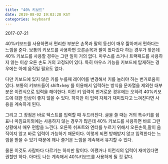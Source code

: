```yaml
---
title: "40% 키보드"
date: 2019-08-02 19:03:28 KST
categories: keyboard
---
```


2017-07-21 

40%키보드를 사용하면서 편리한 부분은 손목과 팔의 동선이 매우 짧아져서 편하다는 느낌을 준다. 
보통의 키보드를 사용하면 오른손목과 팔이 왔다갔다 하는 경우가 잦은데 40% 키보드를 사용할 경우는 그런 일이 거의 없다. 
마우스를 쓰거나 트랙패드를 사용하지 않는 이상 오른 손도 거의 고정되어 있다. 
특히 마우스 기능을 키보드에 탑재하는 경우에는 아예 움직일 필요도 없다. 

다만 키보드에 있지 않은 키를 누를때 레이어를 변경해서 키를 눌러야 하는 번거로움이 있다.
보통의 키보드들이 shift+key 를 이용해서 입력하는 방식을 문자열을 제외한 대부분은 이런식으로 입력을 해야한다.
이런 키 입력이 번거로운 경우에는 오히려 40%키보드에 대한 인상이 좋지 않을 수 있다.
하지만 이 입력 자체가 재미있다고 느껴진다면 사용을 계속하게 된다.

그리고 그 장점은 바로 텍스트를 입력할 때 두드러진다. 글을 쓸 때는 거의 특수키를 쉼표나 마침표이외에는 사용하지 않는 경우가 많은데 40% 키보드를 사용하면 바로 그런 상황에서 매우 편함을 느낀다.
오른쪽 쉬프트와 엔터를 누르기 위해서 오른손목,팔이 움직이지 않고 바로 입력이 가능하기 때문이다.
이렇게 되면 방해받지 않고 입력한다는 느낌을 받을 수 있기 때문에 꽤나 즐거운 느낌을 계속해서 유지할 수 있다.

물론 이것도 사람마다 다르기는 하지만 말이다.
어쨌거나 이런식의 입력이 재미있다면 권할만 하다. 
아마도 나는 계속해서 40%키보드를 사용하게 될 것 같다. 
